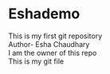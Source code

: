 # Eshademo
This is my first git repository
<br>
Author- Esha Chaudhary
<br>
I am the owner of this repo
<br>
This is my git file
